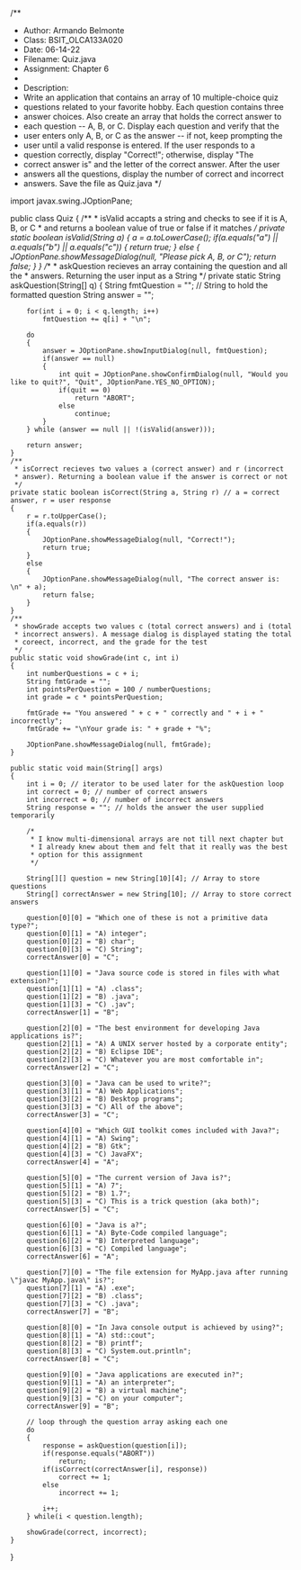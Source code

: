 /**
 * 	Author:			Armando Belmonte
 * 	Class:			BSIT_OLCA133A020
 * 	Date:			06-14-22
 * 	Filename:		Quiz.java
 * 	Assignment:		Chapter 6
 * 
 * 	Description:
 * 	Write an application that contains an array of 10 multiple-choice quiz
 * 	questions related to your favorite hobby. Each question contains three
 * 	answer choices. Also create an array that holds the correct answer to 
 * 	each question -- A, B, or C. Display each question and verify that the 
 * 	user enters only A, B, or C as the answer -- if not, keep prompting the
 * 	user until a valid response is entered. If the user responds to a 
 * 	question correctly, display "Correct!"; otherwise, display "The 
 * 	correct answer is" and the letter of the correct answer. After the user
 * 	answers all the questions, display the number of correct and incorrect 
 * 	answers. Save the file as Quiz.java
 */

import javax.swing.JOptionPane;

public class Quiz
{
	/**
	 * isValid accapts a string and checks to see if it is A, B, or C
	 * and returns a boolean value of true or false if it matches
	 */
	private static boolean isValid(String a)
	{
		a = a.toLowerCase();
		if(a.equals("a") || a.equals("b") || a.equals("c"))
		{
			return true;
		} 
		else
		{
			JOptionPane.showMessageDialog(null, "Please pick A, B, or C");
			return false;
		}
	}
	/**
	 * askQuestion recieves an array containing the question and all the
	 * answers. Returning the user input as a String
	 */
	private static String askQuestion(String[] q) 
	{
		String fmtQuestion = ""; // String to hold the formatted question
		String answer = "";
		
		for(int i = 0; i < q.length; i++)
			fmtQuestion += q[i] + "\n";
			
		do 
		{
			answer = JOptionPane.showInputDialog(null, fmtQuestion);
			if(answer == null)
			{
				int quit = JOptionPane.showConfirmDialog(null, "Would you like to quit?", "Quit", JOptionPane.YES_NO_OPTION);
				if(quit == 0)
					return "ABORT";
				else
					continue;
			}
		} while (answer == null || !(isValid(answer)));
		
		return answer;
	}
	/**
	 * isCorrect recieves two values a (correct answer) and r (incorrect
	 * answer). Returning a boolean value if the answer is correct or not
	 */
	private static boolean isCorrect(String a, String r) // a = correct answer, r = user response
	{
		r = r.toUpperCase();
		if(a.equals(r)) 
		{
			JOptionPane.showMessageDialog(null, "Correct!");
			return true;
		}
		else
		{
			JOptionPane.showMessageDialog(null, "The correct answer is: \n" + a);
			return false;
		}
	}
	/**
	 * showGrade accepts two values c (total correct answers) and i (total
	 * incorrect answers). A message dialog is displayed stating the total
	 * coreect, incorrect, and the grade for the test
	 */
	public static void showGrade(int c, int i)
	{
		int numberQuestions = c + i;
		String fmtGrade = "";
		int pointsPerQuestion = 100 / numberQuestions;
		int grade = c * pointsPerQuestion;
		
		fmtGrade += "You answered " + c + " correctly and " + i + " incorrectly";
		fmtGrade += "\nYour grade is: " + grade + "%";
		
		JOptionPane.showMessageDialog(null, fmtGrade);
	}

	public static void main(String[] args)
	{
		int i = 0; // iterator to be used later for the askQuestion loop
		int correct = 0; // number of correct answers
		int incorrect = 0; // number of incorrect answers
		String response = ""; // holds the answer the user supplied temporarily
		
		/*
		 * I know multi-dimensional arrays are not till next chapter but
		 * I already knew about them and felt that it really was the best 
		 * option for this assignment
		 */
		
		String[][] question = new String[10][4]; // Array to store questions
		String[] correctAnswer = new String[10]; // Array to store correct answers
		
		question[0][0] = "Which one of these is not a primitive data type?";
		question[0][1] = "A) integer";
		question[0][2] = "B) char";
		question[0][3] = "C) String";
		correctAnswer[0] = "C";
		
		question[1][0] = "Java source code is stored in files with what extension?";
		question[1][1] = "A) .class";
		question[1][2] = "B) .java";
		question[1][3] = "C) .jav";
		correctAnswer[1] = "B";
		
		question[2][0] = "The best environment for developing Java applications is?";
		question[2][1] = "A) A UNIX server hosted by a corporate entity";
		question[2][2] = "B) Eclipse IDE";
		question[2][3] = "C) Whatever you are most comfortable in";
		correctAnswer[2] = "C";
		
		question[3][0] = "Java can be used to write?";
		question[3][1] = "A) Web Applications";
		question[3][2] = "B) Desktop programs";
		question[3][3] = "C) All of the above";
		correctAnswer[3] = "C";
		
		question[4][0] = "Which GUI toolkit comes included with Java?";
		question[4][1] = "A) Swing";
		question[4][2] = "B) Gtk";
		question[4][3] = "C) JavaFX";
		correctAnswer[4] = "A";
		
		question[5][0] = "The current version of Java is?";
		question[5][1] = "A) 7";
		question[5][2] = "B) 1.7";
		question[5][3] = "C) This is a trick question (aka both)";
		correctAnswer[5] = "C";
		
		question[6][0] = "Java is a?";
		question[6][1] = "A) Byte-Code compiled language";
		question[6][2] = "B) Interpreted language";
		question[6][3] = "C) Compiled language";
		correctAnswer[6] = "A";
		
		question[7][0] = "The file extension for MyApp.java after running \"javac MyApp.java\" is?";
		question[7][1] = "A) .exe";
		question[7][2] = "B) .class";
		question[7][3] = "C) .java";
		correctAnswer[7] = "B";
		
		question[8][0] = "In Java console output is achieved by using?";
		question[8][1] = "A) std::cout";
		question[8][2] = "B) printf";
		question[8][3] = "C) System.out.println";
		correctAnswer[8] = "C";
		
		question[9][0] = "Java applications are executed in?";
		question[9][1] = "A) an interpreter";
		question[9][2] = "B) a virtual machine";
		question[9][3] = "C) on your computer";
		correctAnswer[9] = "B";

		// loop through the question array asking each one
		do 
		{
			response = askQuestion(question[i]);
			if(response.equals("ABORT"))
				return;
			if(isCorrect(correctAnswer[i], response))
				correct += 1;
			else
				incorrect += 1;
			
			i++;
		} while(i < question.length);
		
		showGrade(correct, incorrect);
	}
}
